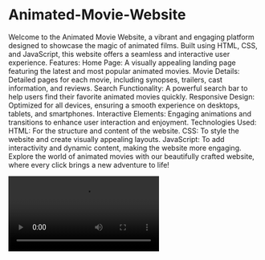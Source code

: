 # Animated-Movie-Website
Welcome to the Animated Movie Website, a vibrant and engaging platform designed to showcase the magic of animated films. Built using HTML, CSS, and JavaScript, this website offers a seamless and interactive user experience.
Features:
Home Page: A visually appealing landing page featuring the latest and most popular animated movies.
Movie Details: Detailed pages for each movie, including synopses, trailers, cast information, and reviews.
Search Functionality: A powerful search bar to help users find their favorite animated movies quickly.
Responsive Design: Optimized for all devices, ensuring a smooth experience on desktops, tablets, and smartphones.
Interactive Elements: Engaging animations and transitions to enhance user interaction and enjoyment.
Technologies Used:
HTML: For the structure and content of the website.
CSS: To style the website and create visually appealing layouts.
JavaScript: To add interactivity and dynamic content, making the website more engaging.
Explore the world of animated movies with our beautifully crafted website, where every click brings a new adventure to life!

![image alt](https://github.com/M-tech-cmd/Animated-Movie-Website/blob/d2955039c1177669b23ff0c3d52420ffeb20e2f7/bandicam%202024-11-11%2008-00-22-414.mp4)

